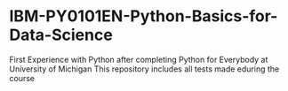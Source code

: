 # IBM-PY0101EN-Python-Basics-for-Data-Science
First Experience with Python after completing Python for Everybody at University of Michigan
This repository includes all tests made eduring the course

